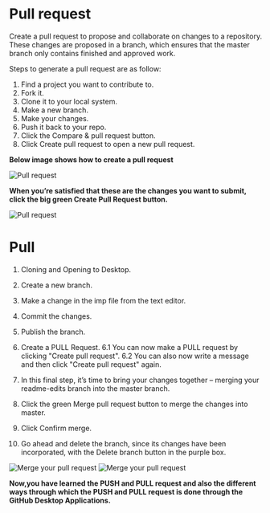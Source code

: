 # Pull request

Create a pull request to propose and collaborate on changes to a repository. These changes are proposed in a branch, which ensures that the master branch only contains finished and approved work.

Steps to generate a pull request are as follow:
   1. Find a project you want to contribute to.
   2. Fork it.
   3. Clone it to your local system.
   4. Make a new branch.
   5. Make your changes.
   6. Push it back to your repo.
   7.  Click the Compare & pull request button.
   8. Click Create pull request to open a new pull request.

**Below image shows how to create a pull request**

![Pull request](https://guides.github.com/activities/hello-world/pr-tab.gif)



**When you’re satisfied that these are the changes you want to submit, click the big green Create Pull Request button.**



![Pull request](https://guides.github.com/activities/hello-world/create-pr.png)


   # Pull
1. Cloning and Opening to Desktop.
2. Create a new branch.
3. Make a change in the imp file from the text editor.
4. Commit the changes.
5. Publish the branch.
6. Create a PULL Request.
  6.1 You can now make a PULL request by clicking "Create pull request".
  6.2 You can also now write a message and then click "Create pull request" again.
7. In this final step, it’s time to bring your changes together – merging your readme-edits branch into the master branch.

8. Click the green Merge pull request button to merge the changes into master.
9. Click Confirm merge.
10. Go ahead and delete the branch, since its changes have been incorporated, with the Delete branch button in the purple box.

![Merge your pull request](https://guides.github.com/activities/hello-world/merge-button.png)
![Merge your pull request](https://guides.github.com/activities/hello-world/delete-button.png)
  


**Now,you have learned the PUSH and PULL request and also the different ways through which the PUSH and PULL request is done through the GitHub Desktop Applications.**
